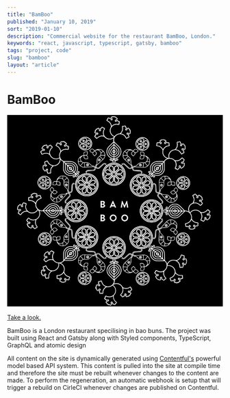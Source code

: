 ```yaml
---
title: "BamBoo"
published: "January 10, 2019"
sort: "2019-01-10"
description: "Commercial website for the restaurant BamBoo, London."
keywords: "react, javascript, typescript, gatsby, bamboo"
tags: "project, code"
slug: "bamboo"
layout: "article"
---
```


# BamBoo

![](./bamboo.png)

[Take a look.](http://bamboo-master.s3-website.eu-west-2.amazonaws.com/)

BamBoo is a London restaurant specilising in bao buns. The project was built using React and Gatsby along with Styled components, TypeScript, GraphQL and atomic design

All content on the site is dynamically generated using [Contentful's](https://www.contentful.com/) powerful model
based API system. This content is pulled into the site at compile time and
therefore the site must be rebuilt whenever changes to the content are made. To perform the regeneration, an
automatic webhook is setup that will trigger a rebuild on CirleCI whenever changes are published on Contentful. 
